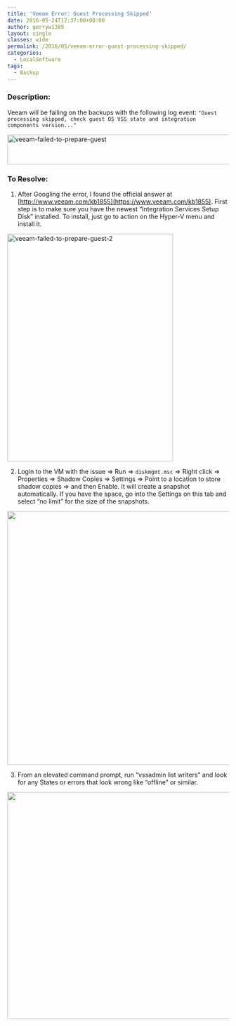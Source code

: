 ```yaml
---
title: 'Veeam Error: Guest Processing Skipped'
date: 2016-05-24T12:37:00+00:00
author: gerryw1389
layout: single
classes: wide
permalink: /2016/05/veeam-error-guest-processing-skipped/
categories:
  - LocalSoftware
tags:
  - Backup
---
```

<!--more-->

### Description:

Veeam will be failing on the backups with the following log event: `"Guest processing skipped, check guest OS VSS state and integration components version..."`

  <img class="alignnone size-full wp-image-724" src="https://automationadmin.com/assets/images/uploads/2016/09/veeam-failed-to-prepare-guest.png" alt="veeam-failed-to-prepare-guest" width="1344" height="68" srcset="https://automationadmin.com/assets/images/uploads/2016/09/veeam-failed-to-prepare-guest.png 1344w, https://automationadmin.com/assets/images/uploads/2016/09/veeam-failed-to-prepare-guest-300x15.png 300w, https://automationadmin.com/assets/images/uploads/2016/09/veeam-failed-to-prepare-guest-768x39.png 768w, https://automationadmin.com/assets/images/uploads/2016/09/veeam-failed-to-prepare-guest-1024x52.png 1024w" sizes="(max-width: 1344px) 100vw, 1344px" />

### To Resolve:

1. After Googling the error, I found the official answer at [http://www.veeam.com/kb1855](https://www.veeam.com/kb1855). First step is to make sure you have the newest &#8220;Integration Services Setup Disk&#8221; installed. To install, just go to action on the Hyper-V menu and install it.

  <img class="alignnone size-full wp-image-725" src="https://automationadmin.com/assets/images/uploads/2016/09/veeam-failed-to-prepare-guest-2.png" alt="veeam-failed-to-prepare-guest-2" width="377" height="519" srcset="https://automationadmin.com/assets/images/uploads/2016/09/veeam-failed-to-prepare-guest-2.png 377w, https://automationadmin.com/assets/images/uploads/2016/09/veeam-failed-to-prepare-guest-2-218x300.png 218w" sizes="(max-width: 377px) 100vw, 377px" />


2. Login to the VM with the issue => Run => `diskmgmt.msc` => Right click => Properties => Shadow Copies => Settings => Point to a location to store shadow copies => and then Enable. It will create a snapshot automatically. If you have the space, go into the Settings on this tab and select &#8220;no limit&#8221; for the size of the snapshots.

  <img class="alignnone size-full wp-image-4641" src="https://automationadmin.com/assets/images/uploads/2017/08/guestprocessingskipped.jpg" alt="" width="661" height="578" srcset="https://automationadmin.com/assets/images/uploads/2017/08/guestprocessingskipped.jpg 661w, https://automationadmin.com/assets/images/uploads/2017/08/guestprocessingskipped-300x262.jpg 300w" sizes="(max-width: 661px) 100vw, 661px" />

3. From an elevated command prompt, run &#8220;vssadmin list writers&#8221; and look for any States or errors that look wrong like &#8220;offline&#8221; or similar.

  <img class="alignnone size-full wp-image-4642" src="https://automationadmin.com/assets/images/uploads/2017/08/guestprocessingskipped-2.jpg" alt="" width="736" height="517" srcset="https://automationadmin.com/assets/images/uploads/2017/08/guestprocessingskipped-2.jpg 736w, https://automationadmin.com/assets/images/uploads/2017/08/guestprocessingskipped-2-300x211.jpg 300w" sizes="(max-width: 736px) 100vw, 736px" />


